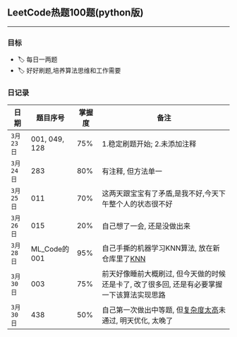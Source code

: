 ## LeetCode热题100题(python版)

___

### 目标

- 🏷 每日一两题
- 🏷 好好刷题,培养算法思维和工作需要

### 日记录

|日期|题目序号|掌握度|备注|
|---|---|---|---|
|`3月23日`| 001, 049, 128|75%|1.稳定刷题开始; 2.未添加注释|
|`3月24日`|283|80%|有注释, 但方法单一|
|`3月25日`|011|70%|这两天跟宝宝有了矛盾,是我不好,今天下午整个人的状态很不好|
|`3月26日`|015|20%|自己想了一会, 还是没做出来|
|`3月28日`|ML_Code的001|95%|自己手撕的机器学习KNN算法, 放在新仓库里了[KNN](https://github.com/EthanLiu6/ML_Code/blob/master/001_KNN)|
|`3月30日`|003|75%|前天好像睡前大概刷过, 但今天做的时候还是卡了, 改了很多回, 还是有必要掌握一下该算法实现思路|
|`3月30日`|438|50%|自己第一次做出中等题, 但[复杂度太高](./imgs/438.png)未通过, 明天优化, 太晚了|


